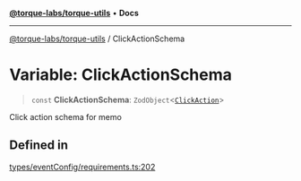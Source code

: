 [**@torque-labs/torque-utils**](../README.md) • **Docs**

***

[@torque-labs/torque-utils](../README.md) / ClickActionSchema

# Variable: ClickActionSchema

> `const` **ClickActionSchema**: `ZodObject`\<[`ClickAction`](../type-aliases/ClickAction.md)\>

Click action schema for memo

## Defined in

[types/eventConfig/requirements.ts:202](https://github.com/torque-labs/torque-utils/blob/a612e615fa21888d00ebb7bf70f9910fab4be80a/types/eventConfig/requirements.ts#L202)
